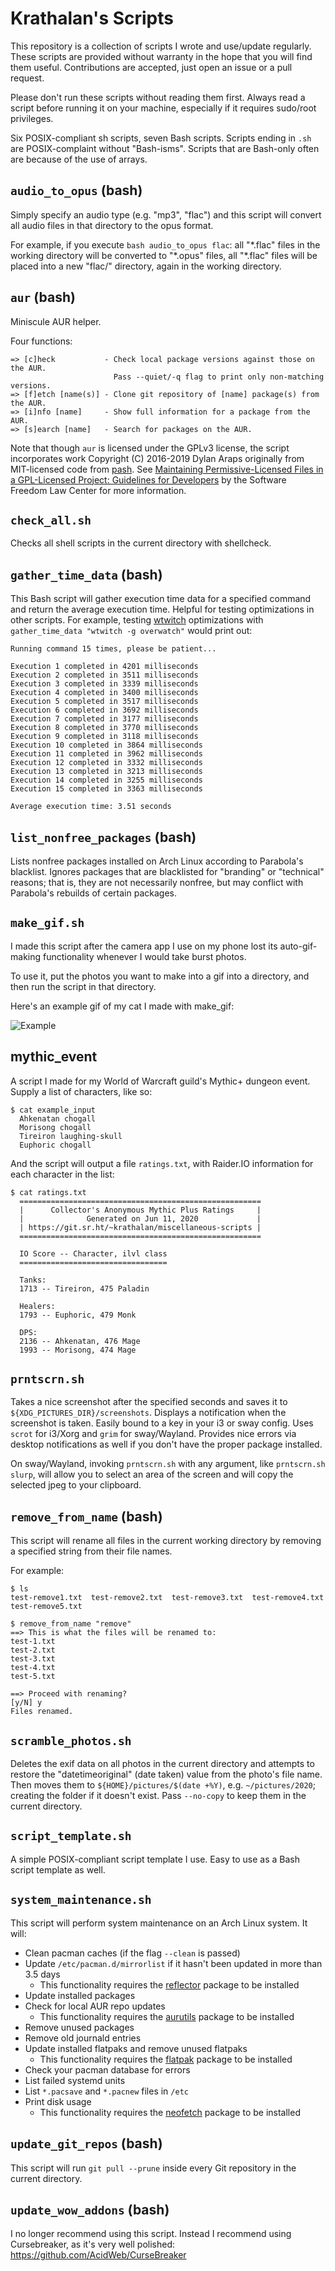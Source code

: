 # Krathalan's Scripts
This repository is a collection of scripts I wrote and use/update regularly. These scripts are provided without warranty in the hope that you will find them useful. Contributions are accepted, just open an issue or a pull request.

Please don't run these scripts without reading them first. Always read a script before running it on your machine, especially if it requires sudo/root privileges.

Six POSIX-compliant sh scripts, seven Bash scripts. Scripts ending in `.sh` are POSIX-complaint without "Bash-isms". Scripts that are Bash-only often are because of the use of arrays.

## `audio_to_opus` (bash)
Simply specify an audio type (e.g. "mp3", "flac") and this script will convert all audio files in that directory to the opus format.

For example, if you execute `bash audio_to_opus flac`: all "\*.flac" files in the working directory will be converted to "\*.opus" files, all "\*.flac" files will be placed into a new "flac/" directory, again in the working directory.

## `aur` (bash)
Miniscule AUR helper.

Four functions:
```
=> [c]heck           - Check local package versions against those on the AUR.
                       Pass --quiet/-q flag to print only non-matching versions.
=> [f]etch [name(s)] - Clone git repository of [name] package(s) from the AUR.
=> [i]nfo [name]     - Show full information for a package from the AUR.
=> [s]earch [name]   - Search for packages on the AUR.
```

Note that though `aur` is licensed under the GPLv3 license, the script incorporates work Copyright (C) 2016-2019 Dylan Araps originally from MIT-licensed code from [pash](https://github.com/dylanaraps/pash). See [Maintaining Permissive-Licensed Files in a GPL-Licensed Project: Guidelines for Developers](https://softwarefreedom.org/resources/2007/gpl-non-gpl-collaboration.html) by the Software Freedom Law Center for more information.

## `check_all.sh`
Checks all shell scripts in the current directory with shellcheck.

## `gather_time_data` (bash)
This Bash script will gather execution time data for a specified command and return the average execution time. Helpful for testing optimizations in other scripts. For example, testing [wtwitch](https://git.sr.ht/~krathalan/wtwitch) optimizations with `gather_time_data "wtwitch -g overwatch"` would print out:

```
Running command 15 times, please be patient...

Execution 1 completed in 4201 milliseconds
Execution 2 completed in 3511 milliseconds
Execution 3 completed in 3339 milliseconds
Execution 4 completed in 3400 milliseconds
Execution 5 completed in 3517 milliseconds
Execution 6 completed in 3692 milliseconds
Execution 7 completed in 3177 milliseconds
Execution 8 completed in 3770 milliseconds
Execution 9 completed in 3118 milliseconds
Execution 10 completed in 3864 milliseconds
Execution 11 completed in 3962 milliseconds
Execution 12 completed in 3332 milliseconds
Execution 13 completed in 3213 milliseconds
Execution 14 completed in 3255 milliseconds
Execution 15 completed in 3363 milliseconds

Average execution time: 3.51 seconds
```

## `list_nonfree_packages` (bash)
Lists nonfree packages installed on Arch Linux according to Parabola's blacklist. Ignores packages that are blacklisted for "branding" or "technical" reasons; that is, they are not necessarily nonfree, but may conflict with Parabola's rebuilds of certain packages.

## `make_gif.sh`
I made this script after the camera app I use on my phone lost its auto-gif-making functionality whenever I would take burst photos.

To use it, put the photos you want to make into a gif into a directory, and then run the script in that directory.

Here's an example gif of my cat I made with make_gif:

![Example](https://i.imgur.com/V63J3UY.gif)

## mythic_event
A script I made for my World of Warcraft guild's Mythic+ dungeon event. Supply a list of characters, like so:

```
$ cat example_input
  Ahkenatan chogall
  Morisong chogall
  Tireiron laughing-skull
  Euphoric chogall
```

And the script will output a file `ratings.txt`, with Raider.IO information for each character in the list:

```
$ cat ratings.txt
  ======================================================
  |      Collector's Anonymous Mythic Plus Ratings     |
  |              Generated on Jun 11, 2020             |
  | https://git.sr.ht/~krathalan/miscellaneous-scripts |
  ======================================================

  IO Score -- Character, ilvl class
  =================================

  Tanks:
  1713 -- Tireiron, 475 Paladin

  Healers:
  1793 -- Euphoric, 479 Monk

  DPS:
  2136 -- Ahkenatan, 476 Mage
  1993 -- Morisong, 474 Mage
```

## `prntscrn.sh`
Takes a nice screenshot after the specified seconds and saves it to `${XDG_PICTURES_DIR}/screenshots`. Displays a notification when the screenshot is taken. Easily bound to a key in your i3 or sway config. Uses `scrot` for i3/Xorg and `grim` for sway/Wayland. Provides nice errors via desktop notifications as well if you don't have the proper package installed.

On sway/Wayland, invoking `prntscrn.sh` with any argument, like `prntscrn.sh slurp`, will allow you to select an area of the screen and will copy the selected jpeg to your clipboard.

## `remove_from_name` (bash)
This script will rename all files in the current working directory by removing a specified string from their file names.

For example:

```
$ ls
test-remove1.txt  test-remove2.txt  test-remove3.txt  test-remove4.txt  test-remove5.txt

$ remove_from_name "remove"
==> This is what the files will be renamed to:
test-1.txt
test-2.txt
test-3.txt
test-4.txt
test-5.txt

==> Proceed with renaming?
[y/N] y
Files renamed.
```

## `scramble_photos.sh`
Deletes the exif data on all photos in the current directory and attempts to restore the "datetimeoriginal" (date taken) value from the photo's file name. Then moves them to `${HOME}/pictures/$(date +%Y)`, e.g. `~/pictures/2020`; creating the folder if it doesn't exist. Pass `--no-copy` to keep them in the current directory.

## `script_template.sh`
A simple POSIX-compliant script template I use. Easy to use as a Bash script template as well.

## `system_maintenance.sh`
This script will perform system maintenance on an Arch Linux system. It will:

- Clean pacman caches (if the flag `--clean` is passed)
- Update `/etc/pacman.d/mirrorlist` if it hasn't been updated in more than 3.5 days
  - This functionality requires the [reflector](https://www.archlinux.org/packages/community/any/reflector/) package to be installed
- Update installed packages
- Check for local AUR repo updates
  - This functionality requires the [aurutils](https://aur.archlinux.org/packages/aurutils) package to be installed
- Remove unused packages
- Remove old journald entries
- Update installed flatpaks and remove unused flatpaks
  - This functionality requires the [flatpak](https://www.archlinux.org/packages/extra/x86_64/flatpak/) package to be installed
- Check your pacman database for errors
- List failed systemd units
- List `*.pacsave` and `*.pacnew` files in `/etc`
- Print disk usage
  - This functionality requires the [neofetch](https://www.archlinux.org/packages/community/any/neofetch/) package to be installed

## `update_git_repos` (bash)
This script will run `git pull --prune` inside every Git repository in the current directory.

## `update_wow_addons` (bash)
I no longer recommend using this script. Instead I recommend using Cursebreaker, as it's very well polished: https://github.com/AcidWeb/CurseBreaker
